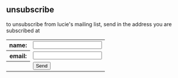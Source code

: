 ## unsubscribe

to unsubscribe from lucie's mailing list, send in the address you
are subscribed at

<form method="post" action="http://luciethorne.com/formmail/FormMail.cgi">
<p>
<input type="hidden" name="recipient" value="&#108;&#117;&#99;&#105;&#101;&#64;&#108;&#117;&#99;&#105;&#101;&#116;&#104;&#111;&#114;&#110;&#101;&#46;&#99;&#111;&#109;" />
<input type="hidden" name="subject" value="unsubscribe request" />
<input type="hidden" name="redirect" value="http://www.luciethorne.com/forms/thanks/" />
</p>
<table>
<tr><th>name:</th><td><input type="text" name="realname" /></td></tr>
<tr><th>email:</th><td><input type="text" name="email" /></td></tr>
<tr><th></th><td><input class="send" type="submit" value="Send" /></td></tr>
</table>
</form>


